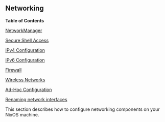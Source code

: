 ## Networking

**Table of Contents**

[NetworkManager](#sec-networkmanager)

[Secure Shell Access](#sec-ssh)

[IPv4 Configuration](#sec-ipv4)

[IPv6 Configuration](#sec-ipv6)

[Firewall](#sec-firewall)

[Wireless Networks](#sec-wireless)

[Ad-Hoc Configuration](#ad-hoc-network-config)

[Renaming network interfaces](#sec-rename-ifs)

This section describes how to configure networking components on your NixOS machine.
